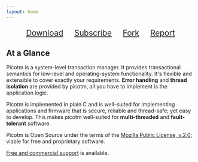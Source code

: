 ```yaml
---
layout: home
---
```


<div style="font-size: 150%; text-align: center">
<p>
<i class="fa fa-download" aria-hidden="true"></i> <a href="{{ site.download_url }}">Download</a> &nbsp;&nbsp;&nbsp;
<i class="fa fa-envelope-o" aria-hidden="true"></i> <a href="mailto:picotm-devel-request@picotm.org?subject=subscribe&body=subscribe">Subscribe</a> &nbsp;&nbsp;&nbsp;
<i class="fa fa-code-fork" aria-hidden="true"></i> <a href="https://github.com/picotm/picotm/fork">Fork</a> &nbsp;&nbsp;&nbsp;
<i class="fa fa-bug" aria-hidden="true"></i> <a href="https://github.com/picotm/picotm/issues">Report</a>
</p>
</div>

## At a Glance

Picotm is a system-level transaction manager. It provides transactional
semantics for low-level and operating-system functionality. It's flexible
and extensible to cover exactly your requirements. **Error handling** and
**thread isolation** are provided by picotm, all you have to implement is
the application logic.

Picotm is implemented in plain C and is well-suited for implementing
applications and firmware that is secure, reliable and thread-safe; yet
easy to develop. This makes picotm well-suited for **multi-threaded**
and **fault-tolerant** software.

Picotm is Open Source under the terms of the
[Mozilla Public License, v.2.0][mpl_2_0]; viable for
free and proprietary software.

[Free and commercial support][support] is available.

[mpl_2_0]:  https://mozilla.org/MPL/2.0/
[support]:  /support/
